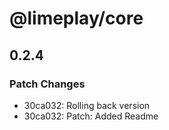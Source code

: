 # @limeplay/core

## 0.2.4

### Patch Changes

- 30ca032: Rolling back version
- 30ca032: Patch: Added Readme
